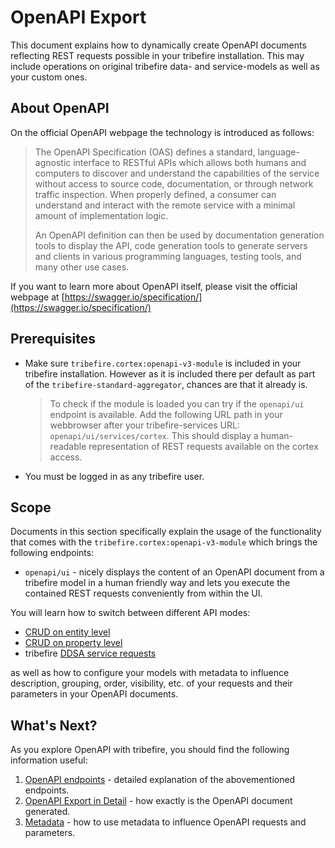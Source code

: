 # OpenAPI Export

This document explains how to dynamically create OpenAPI documents reflecting REST requests possible in your tribefire installation. This may include operations on original tribefire data- and service-models as well as your custom ones.

## About OpenAPI
On the official OpenAPI webpage the technology is introduced as follows:

> The OpenAPI Specification (OAS) defines a standard, language-agnostic interface to RESTful APIs which allows both humans and computers to discover and understand the capabilities of the service without access to source code, documentation, or through network traffic inspection. When properly defined, a consumer can understand and interact with the remote service with a minimal amount of implementation logic.
>
> An OpenAPI definition can then be used by documentation generation tools to display the API, code generation tools to generate servers and clients in various programming languages, testing tools, and many other use cases.


If you want to learn more about OpenAPI itself, please visit the official webpage at [https://swagger.io/specification/](https://swagger.io/specification/)

## Prerequisites

* Make sure `tribefire.cortex:openapi-v3-module` is included in your tribefire installation. However as it is included there per default as part of the `tribefire-standard-aggregator`, chances are that it already is.

    >To check if the module is loaded you can try if the `openapi/ui` endpoint is available. Add the following URL path in your webbrowser after your tribefire-services URL: `openapi/ui/services/cortex`. This should display a human-readable representation of REST requests available on the cortex access.

* You must be logged in as any tribefire user.

## Scope

Documents in this section specifically explain the usage of the functionality that comes with the `tribefire.cortex:openapi-v3-module` which brings the following endpoints:

* `openapi/ui` - nicely displays the content of an OpenAPI document from a tribefire model in a human friendly way and lets you execute the contained REST requests conveniently from within the UI.

You will learn how to switch between different API modes:

* [CRUD on entity level](asset://tribefire.cortex.documentation:api-doc/REST-v2/rest_v2_rest_v2_entities.md)
* [CRUD on property level](asset://tribefire.cortex.documentation:api-doc/REST-v2/rest_v2_rest_v2_properties.md)
* tribefire [DDSA service requests](asset://tribefire.cortex.documentation:api-doc/REST-v2/rest_v2_api_v1.md)

as well as how to configure your models with metadata to influence description, grouping, order, visibility, etc. of your requests and their parameters in your OpenAPI documents.

## What's Next?

As you explore OpenAPI with tribefire, you should find the following information useful:

1. [OpenAPI endpoints](endpoints.md) - detailed explanation of the abovementioned endpoints.
2. [OpenAPI Export in Detail](how-it-works.md) - how exactly is the OpenAPI document generated.
3. [Metadata](metadata.md) - how to use metadata to influence OpenAPI requests and parameters.
